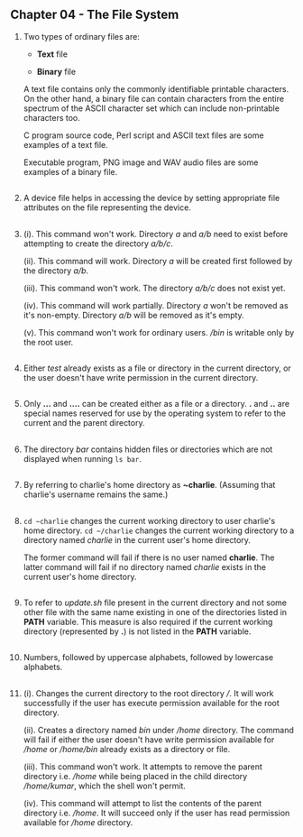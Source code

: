 ## Chapter 04 - The File System

01.	Two types of ordinary files are:

	-	**Text** file

	-	**Binary** file

	A text file contains only the commonly identifiable printable characters. On the other hand, a binary file can contain characters from the entire spectrum of the ASCII character set which can include non-printable characters too.

	C program source code, Perl script and ASCII text files are some examples of a text file.

	Executable program, PNG image and WAV audio files are some examples of a binary file.

##

02.	A device file helps in accessing the device by setting appropriate file attributes on the file representing the device.

##

03.	(i). This command won't work. Directory _a_ and _a/b_ need to exist before attempting to create the directory _a/b/c_.

	(ii). This command will work. Directory _a_ will be created first followed by the directory _a/b_.

	(iii). This command won't work. The directory _a/b/c_ does not exist yet.

	(iv). This command will work partially. Directory _a_ won't be removed as it's non-empty. Directory _a/b_ will be removed as it's empty.

	(v). This command won't work for ordinary users. _/bin_ is writable only by the root user.

##

04.	Either _test_ already exists as a file or directory in the current directory, or the user doesn't have write permission in the current directory.

##

05.	Only **...** and **....** can be created either as a file or a directory. **.** and **..** are special names reserved for use by the operating system to refer to the current and the parent directory.

##

06.	The directory _bar_ contains hidden files or directories which are not displayed when running `ls bar`.

##

07.	By referring to charlie's home directory as **~charlie**. (Assuming that charlie's username remains the same.)

##

08.	`cd ~charlie` changes the current working directory to user charlie's home directory. `cd ~/charlie` changes the current working directory to a directory named _charlie_ in the current user's home directory.

	The former command will fail if there is no user named **charlie**. The latter command will fail if no directory named _charlie_ exists in the current user's home directory.

##

09.	To refer to _update.sh_ file present in the current directory and not some other file with the same name existing in one of the directories listed in **PATH** variable. This measure is also required if the current working directory (represented by **.**) is not listed in the **PATH** variable.

##

10.	Numbers, followed by uppercase alphabets, followed by lowercase alphabets.

##

11.	(i). Changes the current directory to the root directory _/_. It will work successfully if the user has execute permission available for the root directory.

	(ii). Creates a directory named _bin_ under _/home_ directory. The command will fail if either the user doesn't have write permission available for _/home_ or _/home/bin_ already exists as a directory or file.

	(iii). This command won't work. It attempts to remove the parent directory i.e. _/home_ while being placed in the child directory _/home/kumar_, which the shell won't permit.

	(iv). This command will attempt to list the contents of the parent directory i.e. _/home_. It will succeed only if the user has read permission available for _/home_ directory.

##
